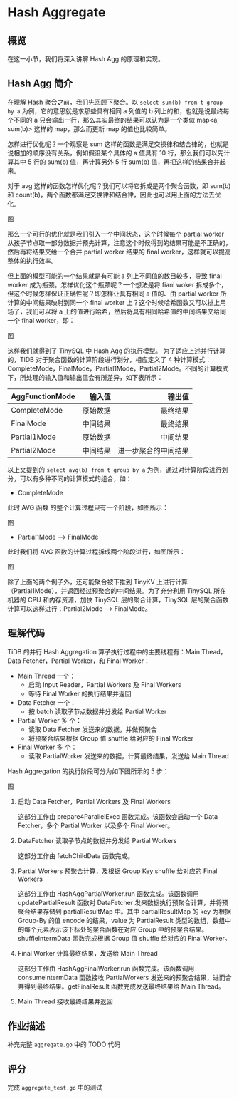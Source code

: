 # Hash Aggregate

## 概览

在这一小节，我们将深入讲解 Hash Agg 的原理和实现。

## Hash Agg 简介

在理解 Hash 聚合之前，我们先回顾下聚合。以 `select sum(b) from t group by a` 为例，它的意思就是求那些具有相同 a 列值的 b 列上的和，也就是说最终每个不同的 a 只会输出一行，那么其实最终的结果可以认为是一个类似 map<a, sum(b)> 这样的 map，那么而更新 map 的值也比较简单。

怎样进行优化呢？一个观察是 sum 这样的函数是满足交换律和结合律的，也就是说相加的顺序没有关系，例如假设某个具体的 a 值具有 10 行，那么我们可以先计算其中 5 行的 sum(b) 值，再计算另外 5 行 sum(b) 值，再把这样的结果合并起来。

对于 avg 这样的函数怎样优化呢？我们可以将它拆成是两个聚合函数，即 sum(b) 和 count(b)，两个函数都满足交换律和结合律，因此也可以用上面的方法去优化。

图

那么一个可行的优化就是我们引入一个中间状态，这个时候每个 partial worker  从孩子节点取一部分数据并预先计算，注意这个时候得到的结果可能是不正确的，然后再将结果交给一个合并 partial worker 结果的 final worker，这样就可以提高整体的执行效率。

但上面的模型可能的一个结果就是有可能 a 列上不同值的数目较多，导致 final worker 成为瓶颈。怎样优化这个瓶颈呢？一个想法是将 fianl woker 拆成多个，但这个时候怎样保证正确性呢？即怎样让具有相同 a 值的、由 partial worker 所计算的中间结果映射到同一个 final worker 上？这个时候哈希函数又可以排上用场了，我们可以将 a 上的值进行哈希，然后将具有相同哈希值的中间结果交给同一个 final worker，即：

图

这样我们就得到了 TinySQL 中 Hash Agg 的执行模型。
为了适应上述并行计算的，TiDB 对于聚合函数的计算阶段进行划分，相应定义了 4 种计算模式：CompleteMode，FinalMode，Partial1Mode，Partial2Mode。不同的计算模式下，所处理的输入值和输出值会有所差异，如下表所示：

| AggFunctionMode | 输入值 | 输出值 |
| :-------------- | ----: | ----: |
|CompleteMode|原始数据|最终结果|
|FinalMode|中间结果|最终结果|
|Partial1Mode|原始数据|中间结果|
|Partial2Mode|中间结果|进一步聚合的中间结果|

以上文提到的 `select avg(b) from t group by a` 为例，通过对计算阶段进行划分，可以有多种不同的计算模式的组合，如：

- CompleteMode

此时 AVG 函数 的整个计算过程只有一个阶段，如图所示：

图

- Partial1Mode --> FinalMode

此时我们将 AVG 函数的计算过程拆成两个阶段进行，如图所示：

图

除了上面的两个例子外，还可能聚合被下推到 TinyKV 上进行计算（Partial1Mode），并返回经过预聚合的中间结果。为了充分利用 TinySQL 所在机器的 CPU 和内存资源，加快 TinySQL 层的聚合计算，TinySQL 层的聚合函数计算可以这样进行：Partial2Mode --> FinalMode。

## 理解代码

TiDB 的并行 Hash Aggregation 算子执行过程中的主要线程有：Main Thead，Data Fetcher，Partial Worker，和 Final Worker：

- Main Thread 一个：
	- 启动 Input Reader，Partial Workers 及 Final Workers
	- 等待 Final Worker 的执行结果并返回
- Data Fetcher 一个：
	- 按 batch 读取子节点数据并分发给 Partial Worker
- Partial Worker 多 个：
	- 读取 Data Fetcher 发送来的数据，并做预聚合
	- 将预聚合结果根据 Group 值 shuffle 给对应的 Final Worker
- Final Worker 多 个：
	- 读取 PartialWorker 发送来的数据，计算最终结果，发送给 Main Thread

Hash Aggregation 的执行阶段可分为如下图所示的 5 步：

图

1. 启动 Data Fetcher，Partial Workers 及 Final Workers

	这部分工作由 prepare4ParallelExec 函数完成。该函数会启动一个 Data Fetcher，多个 Partial Worker 以及多个 Final Worker。
	
2. DataFetcher 读取子节点的数据并分发给 Partial Workers
	
	这部分工作由 fetchChildData 函数完成。
	
3. Partial Workers 预聚合计算，及根据 Group Key shuffle 给对应的 Final Workers

	这部分工作由 HashAggPartialWorker.run 函数完成。该函数调用 updatePartialResult 函数对 DataFetcher 发来数据执行预聚合计算，并将预聚合结果存储到 partialResultMap 中。其中 partialResultMap 的 key 为根据 Group-By 的值 encode 的结果，value 为 PartialResult 类型的数组，数组中的每个元素表示该下标处的聚合函数在对应 Group 中的预聚合结果。shuffleIntermData 函数完成根据 Group 值 shuffle 给对应的 Final Worker。

4. Final Worker 计算最终结果，发送给 Main Thread

	这部分工作由 HashAggFinalWorker.run 函数完成。该函数调用 consumeIntermData 函数接收 PartialWorkers 发送来的预聚合结果，进而合并得到最终结果。getFinalResult 函数完成发送最终结果给 Main Thread。

5. Main Thread 接收最终结果并返回

## 作业描述

补充完整 `aggregate.go` 中的 TODO 代码

## 评分

完成 `aggregate_test.go` 中的测试


